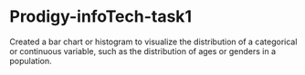 # Prodigy-infoTech-task1
Created a bar chart or histogram to visualize the distribution of a categorical or continuous variable, such as the distribution of ages or genders in a population.

